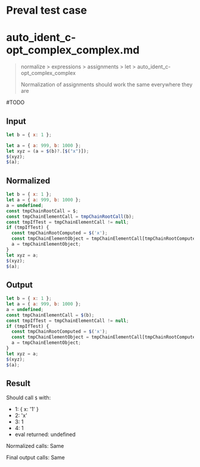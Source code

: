 # Preval test case

# auto_ident_c-opt_complex_complex.md

> normalize > expressions > assignments > let > auto_ident_c-opt_complex_complex
>
> Normalization of assignments should work the same everywhere they are

#TODO

## Input

`````js filename=intro
let b = { x: 1 };

let a = { a: 999, b: 1000 };
let xyz = (a = $(b)?.[$("x")]);
$(xyz);
$(a);
`````

## Normalized

`````js filename=intro
let b = { x: 1 };
let a = { a: 999, b: 1000 };
a = undefined;
const tmpChainRootCall = $;
const tmpChainElementCall = tmpChainRootCall(b);
const tmpIfTest = tmpChainElementCall != null;
if (tmpIfTest) {
  const tmpChainRootComputed = $('x');
  const tmpChainElementObject = tmpChainElementCall[tmpChainRootComputed];
  a = tmpChainElementObject;
}
let xyz = a;
$(xyz);
$(a);
`````

## Output

`````js filename=intro
let b = { x: 1 };
let a = { a: 999, b: 1000 };
a = undefined;
const tmpChainElementCall = $(b);
const tmpIfTest = tmpChainElementCall != null;
if (tmpIfTest) {
  const tmpChainRootComputed = $('x');
  const tmpChainElementObject = tmpChainElementCall[tmpChainRootComputed];
  a = tmpChainElementObject;
}
let xyz = a;
$(xyz);
$(a);
`````

## Result

Should call `$` with:
 - 1: { x: '1' }
 - 2: 'x'
 - 3: 1
 - 4: 1
 - eval returned: undefined

Normalized calls: Same

Final output calls: Same
